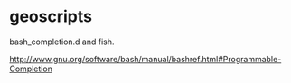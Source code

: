 geoscripts
==========

bash_completion.d and fish.

http://www.gnu.org/software/bash/manual/bashref.html#Programmable-Completion


